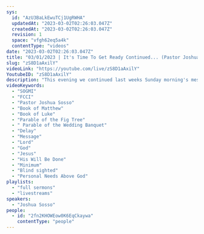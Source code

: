 ```yaml
---
sys:
  id: "AzU3BaLkEwuTCj1UgRWHA"
  updatedAt: "2023-03-02T02:26:03.047Z"
  createdAt: "2023-03-02T02:26:03.047Z"
  revision: 1
  space: "vfgh62eq5a4k"
  contentType: "videos"
date: "2023-03-02T02:26:03.047Z"
title: "03/01/2023 | It's Time To Get Ready Continued... (Pastor Joshua Sosso) "
slug: "zS8D1aAxilY"
videoLink: "https://youtube.com/live/zS8D1aAxilY"
YoutubeID: "zS8D1aAxilY"
description: "This evening we continued last weeks Sunday morning's message. Will we be ready for our Father's return? So many of us have been invited to His kingdom but time and time again our own personal lives take precedence over God. This is a time where the bare minimum will not do anymore, we need to give over and beyond to our Father. View our Father as not only our savior but our Lord. Our Lord has given us instructions here on earth, are we keeping to his commands or are we squandering the time we are given? Will we be blind sighted by our Father's arrival? When we get to heavens gate or Judgement will we be presentable for God's \"Banquet\"? God's mercy is vast and he will delay His time, but nonetheless His will will be done. We should already be viewing ourselves as leaders and able to disciple others. What else does our Lord deserve other than our obedience  and crowns to lay at his feet? This sermon was released at Freedom Fellowship Church International on March 1, 2023 by Pastor Joshua Sosso\n"
videoKeywords:
  - "SOGMI"
  - "FCCI"
  - "Pastor Joshua Sosso"
  - "Book of Matthew"
  - "Book of Luke"
  - "Parable of the Fig Tree"
  - " Parable of the Wedding Banquet"
  - "Delay"
  - "Message"
  - "Lord"
  - "God"
  - "Jesus"
  - "His Will Be Done"
  - "Minimum"
  - "Blind sighted"
  - "Personal Needs Above God"
playlists:
  - "full sermons"
  - "livestreams"
speakers:
  - "Joshua Sosso"
people:
  - id: "2fn2KHOWEow0K6EqCkaywa"
    contentType: "people"
---
```

